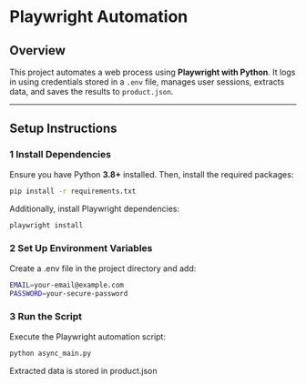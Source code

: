 
# Playwright Automation

## Overview
This project automates a web process using **Playwright with Python**. It logs in using credentials stored in a `.env` file, manages user sessions, extracts data, and saves the results to `product.json`.

---

##  Setup Instructions

### 1 Install Dependencies
Ensure you have Python **3.8+** installed. Then, install the required packages:
```bash
pip install -r requirements.txt
```
Additionally, install Playwright dependencies:
```bash
playwright install
```
### 2 Set Up Environment Variables
Create a .env file in the project directory and add:
```bash
EMAIL=your-email@example.com
PASSWORD=your-secure-password
```
### 3 Run the Script
Execute the Playwright automation script:
```bash
python async_main.py
```
Extracted data is stored in product.json
